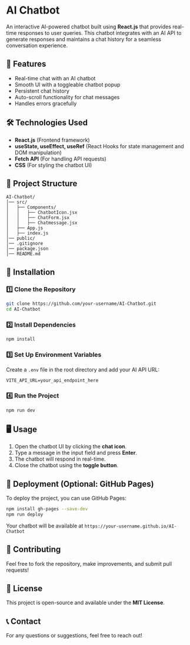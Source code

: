 # AI Chatbot

An interactive AI-powered chatbot built using **React.js** that provides real-time responses to user queries. This chatbot integrates with an AI API to generate responses and maintains a chat history for a seamless conversation experience.

## 🚀 Features
- Real-time chat with an AI chatbot
- Smooth UI with a toggleable chatbot popup
- Persistent chat history
- Auto-scroll functionality for chat messages
- Handles errors gracefully

## 🛠️ Technologies Used
- **React.js** (Frontend framework)
- **useState, useEffect, useRef** (React Hooks for state management and DOM manipulation)
- **Fetch API** (For handling API requests)
- **CSS** (For styling the chatbot UI)

## 📂 Project Structure
```
AI-Chatbot/
│── src/
│   ├── Components/
│   │   ├── ChatbotIcon.jsx
│   │   ├── ChatForm.jsx
│   │   ├── Chatmessage.jsx
│   ├── App.js
│   ├── index.js
│── public/
│── .gitignore
│── package.json
│── README.md
```

## 🔧 Installation
### 1️⃣ Clone the Repository
```sh
git clone https://github.com/your-username/AI-Chatbot.git
cd AI-Chatbot
```

### 2️⃣ Install Dependencies
```sh
npm install
```

### 3️⃣ Set Up Environment Variables
Create a `.env` file in the root directory and add your AI API URL:
```
VITE_API_URL=your_api_endpoint_here
```

### 4️⃣ Run the Project
```sh
npm run dev
```

## 🖥️ Usage
1. Open the chatbot UI by clicking the **chat icon**.
2. Type a message in the input field and press **Enter**.
3. The chatbot will respond in real-time.
4. Close the chatbot using the **toggle button**.

## 🚀 Deployment (Optional: GitHub Pages)
To deploy the project, you can use GitHub Pages:
```sh
npm install gh-pages --save-dev
npm run deploy
```
Your chatbot will be available at `https://your-username.github.io/AI-Chatbot`

## 🤝 Contributing
Feel free to fork the repository, make improvements, and submit pull requests!

## 📜 License
This project is open-source and available under the **MIT License**.

## 📞 Contact
For any questions or suggestions, feel free to reach out!

